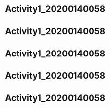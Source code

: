 # Activity1_20200140058
# Activity1_20200140058
# Activity1_20200140058
# Activity1_20200140058
# Activity1_20200140058
